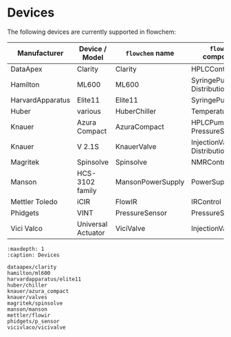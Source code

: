 # Devices

The following devices are currently supported in flowchem:

| Manufacturer     | Device / Model     | `flowchem` name   | `flowchem`  components              | Auto-discoverable |
|------------------|--------------------|-------------------|-------------------------------------|:-----------------:|
| DataApex         | Clarity            | Clarity           | HPLCControl                         |        NO         |
| Hamilton         | ML600              | ML600             | SyringePump, DistributionValve      |        YES        |
| HarvardApparatus | Elite11            | Elite11           | SyringePump                         |        YES        |
| Huber            | various            | HuberChiller      | TemperatureControl                  |        YES        |
| Knauer           | Azura Compact      | AzuraCompact      | HPLCPump, PressureSensor            |        YES        |
| Knauer           | V 2.1S             | KnauerValve       | InjectionValve or DistributionValve |        YES        |
| Magritek         | Spinsolve          | Spinsolve         | NMRControl                          |        NO         |
| Manson           | HCS-3102 family    | MansonPowerSupply | PowerSupply                         |        NO         |
| Mettler Toledo   | iCIR               | FlowIR            | IRControl                           |        NO         |
| Phidgets         | VINT               | PressureSensor    | PressureSensor                      |        NO         |
| Vici Valco       | Universal Actuator | ViciValve         | InjectionValve                      |        NO         |


```{toctree}
:maxdepth: 1
:caption: Devices

dataapex/clarity
hamilton/ml600
harvardapparatus/elite11
huber/chiller
knauer/azura_compact
knauer/valves
magritek/spinsolve
manson/manson
mettler/flowir
phidgets/p_sensor
vicivlaco/vicivalve

```
